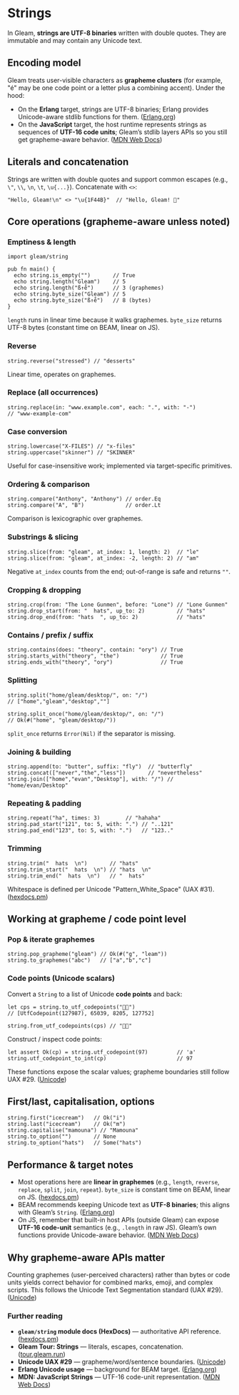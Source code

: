 # Strings

In Gleam, **strings are UTF-8 binaries** written with double quotes. They are immutable and may contain any Unicode text. 

## Encoding model 

Gleam treats user-visible characters as **grapheme clusters** (for example, "é" may be one code point or a letter plus a combining accent). Under the hood:

* On the **Erlang** target, strings are UTF-8 binaries; Erlang provides Unicode-aware stdlib functions for them. ([Erlang.org][3])
* On the **JavaScript** target, the host runtime represents strings as sequences of **UTF-16 code units**; Gleam’s stdlib layers APIs so you still get grapheme-aware behavior. ([MDN Web Docs][4])

## Literals and concatenation

Strings are written with double quotes and support common escapes (e.g., `\"`, `\\`, `\n`, `\t`, `\u{...}`). Concatenate with `<>`:

```gleam
"Hello, Gleam!\n" <> "\u{1F44B}"  // "Hello, Gleam! 👋"
```

## Core operations (grapheme-aware unless noted)

### Emptiness & length

```gleam
import gleam/string

pub fn main() {
  echo string.is_empty("")       // True
  echo string.length("Gleam")    // 5
  echo string.length("ß↑e̊")      // 3 (graphemes)
  echo string.byte_size("Gleam") // 5
  echo string.byte_size("ß↑e̊")   // 8 (bytes)
}
```

`length` runs in linear time because it walks graphemes. `byte_size` returns UTF-8 bytes (constant time on BEAM, linear on JS).

### Reverse

```gleam
string.reverse("stressed") // "desserts"
```

Linear time, operates on graphemes. 

### Replace (all occurrences)

```gleam
string.replace(in: "www.example.com", each: ".", with: "-")
// "www-example-com"
```

### Case conversion

```gleam
string.lowercase("X-FILES") // "x-files"
string.uppercase("skinner") // "SKINNER"
```

Useful for case-insensitive work; implemented via target-specific primitives. 

### Ordering & comparison

```gleam
string.compare("Anthony", "Anthony") // order.Eq
string.compare("A", "B")             // order.Lt
```

Comparison is lexicographic over graphemes.

### Substrings & slicing

```gleam
string.slice(from: "gleam", at_index: 1, length: 2)  // "le"
string.slice(from: "gleam", at_index: -2, length: 2) // "am"
```

Negative `at_index` counts from the end; out-of-range is safe and returns `""`.

### Cropping & dropping

```gleam
string.crop(from: "The Lone Gunmen", before: "Lone") // "Lone Gunmen"
string.drop_start(from: "  hats", up_to: 2)          // "hats"
string.drop_end(from: "hats  ", up_to: 2)            // "hats"
```

### Contains / prefix / suffix

```gleam
string.contains(does: "theory", contain: "ory") // True
string.starts_with("theory", "the")             // True
string.ends_with("theory", "ory")               // True
```

### Splitting

```gleam
string.split("home/gleam/desktop/", on: "/")
// ["home","gleam","desktop",""]

string.split_once("home/gleam/desktop/", on: "/")
// Ok(#("home", "gleam/desktop/"))
```

`split_once` returns `Error(Nil)` if the separator is missing.

### Joining & building

```gleam
string.append(to: "butter", suffix: "fly")  // "butterfly"
string.concat(["never","the","less"])       // "nevertheless"
string.join(["home","evan","Desktop"], with: "/") // "home/evan/Desktop"
```

### Repeating & padding

```gleam
string.repeat("ha", times: 3)        // "hahaha"
string.pad_start("121", to: 5, with: ".") // "..121"
string.pad_end("123", to: 5, with: ".")   // "123.."
```

### Trimming

```gleam
string.trim("  hats  \n")       // "hats"
string.trim_start("  hats  \n") // "hats  \n"
string.trim_end("  hats  \n")   // "  hats"
```

Whitespace is defined per Unicode "Pattern\_White\_Space" (UAX #31). ([hexdocs.pm][1])

## Working at grapheme / code point level

### Pop & iterate graphemes

```gleam
string.pop_grapheme("gleam") // Ok(#("g", "leam"))
string.to_graphemes("abc")   // ["a","b","c"]
```

### Code points (Unicode scalars)

Convert a `String` to a list of Unicode **code points** and back:

```gleam
let cps = string.to_utf_codepoints("🏳️‍🌈")
// [UtfCodepoint(127987), 65039, 8205, 127752]

string.from_utf_codepoints(cps) // "🏳️‍🌈"
```

Construct / inspect code points:

```gleam
let assert Ok(cp) = string.utf_codepoint(97)         // 'a'
string.utf_codepoint_to_int(cp)                      // 97
```

These functions expose the scalar values; grapheme boundaries still follow UAX #29. ([Unicode][2])

## First/last, capitalisation, options

```gleam
string.first("icecream")   // Ok("i")
string.last("icecream")    // Ok("m")
string.capitalise("mamouna") // "Mamouna"
string.to_option("")       // None
string.to_option("hats")   // Some("hats")
```

## Performance & target notes

* Most operations here are **linear in graphemes** (e.g., `length`, `reverse`, `replace`, `split`, `join`, `repeat`). `byte_size` is constant time on BEAM, linear on JS. ([hexdocs.pm][1])
* BEAM recommends keeping Unicode text as **UTF-8 binaries**; this aligns with Gleam’s `String`. ([Erlang.org][7])
* On JS, remember that built-in host APIs (outside Gleam) can expose **UTF-16 code-unit** semantics (e.g., `.length` in raw JS). Gleam’s own functions provide Unicode-aware behavior. ([MDN Web Docs][4])

## Why grapheme-aware APIs matter

Counting graphemes (user-perceived characters) rather than bytes or code units yields correct behavior for combined marks, emoji, and complex scripts. This follows the Unicode Text Segmentation standard (UAX #29). ([Unicode][2])

### Further reading

* **`gleam/string` module docs (HexDocs)** — authoritative API reference. ([hexdocs.pm][1])
* **Gleam Tour: Strings** — literals, escapes, concatenation. ([tour.gleam.run][6])
* **Unicode UAX #29** — grapheme/word/sentence boundaries. ([Unicode][8])
* **Erlang Unicode usage** — background for BEAM target. ([Erlang.org][3])
* **MDN: JavaScript Strings** — UTF-16 code-unit representation. ([MDN Web Docs][4])

[1]: https://hexdocs.pm/gleam_stdlib/gleam/string.html?utm_source=chatgpt.com "gleam/string · gleam_stdlib · v0.63.0"
[2]: https://unicode.org/reports/tr29/?utm_source=chatgpt.com "UAX #29: Unicode Text Segmentation"
[3]: https://www.erlang.org/doc/apps/stdlib/unicode_usage.html?utm_source=chatgpt.com "Using Unicode in Erlang — stdlib v7.0.2"
[4]: https://developer.mozilla.org/en-US/docs/Web/JavaScript/Reference/Global_Objects/String?utm_source=chatgpt.com "String - JavaScript"
[5]: https://hexdocs.pm/gleam_stdlib/0.11.0/gleam/bit_string/?utm_source=chatgpt.com "gleam/bit_string - gleam_stdlib"
[6]: https://tour.gleam.run/basics/strings/?utm_source=chatgpt.com "Strings"
[7]: https://www.erlang.org/doc/apps/stdlib/unicode.html?utm_source=chatgpt.com "unicode — stdlib v7.0.3"
[8]: https://www.unicode.org/reports/tr29/tr29-32.html?utm_source=chatgpt.com "UAX #29: Unicode Text Segmentation"
